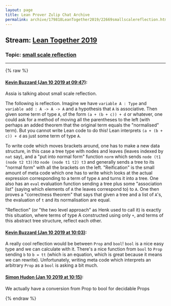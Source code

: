 ```yaml
---
layout: page
title: Lean Prover Zulip Chat Archive 
permalink: archive/179818LeanTogether2019/22669smallscalereflection.html
---
```


## Stream: [Lean Together 2019](index.html)
### Topic: [small scale reflection](22669smallscalereflection.html)

---


{% raw %}
#### [ Kevin Buzzard (Jan 10 2019 at 09:47)](https://leanprover.zulipchat.com/#narrow/stream/179818-Lean%20Together%202019/topic/small%20scale%20reflection/near/154824750):
Assia is talking about small scale reflection. 

The following is reflection. Imagine we have `variable A : Type` and `variable add : A -> A -> A` and a hypothesis that `A` is associative. Then given some term of type `A`, of the form `(a + (b + c)) + d` or whatever, one could ask for a method of moving all the parentheses to the left (with perhaps an added theorem that the original term equals the "normalised" term). But you cannot write Lean code to do this! Lean interprets `(a + (b + c)) + d` as just some term of type `A`.

To write code which moves brackets around, one has to make a new data structure, in this case a tree type with nodes and leaves (leaves indexed by `nat` say), and a "put into normal form" function `norm` which sends `node (t1 (node t2 t3))`to `node (node t1 t2) t3` and generally sends a tree to its "normal form" with all the brackets on the left. "Reification" is the small amount of meta code which one has to write which looks at the actual expression corresponding to a term of type `A` and turns it into a tree. One also has an `eval` evaluation function sending a tree plus some "association list" (saying which elements of `A` the leaves correspond to) to `A`. One then proves a "correctness theorem" that says that given a tree and a list of `A`'s, the evaluation of `t` and its normalisation are equal.

"Reflection" (or "the two level approach" as Henk used to call it) is exactly this situation, where terms of type A constructed using only `+`, and terms of this abstract tree structure, reflect each other.

#### [ Kevin Buzzard (Jan 10 2019 at 10:03)](https://leanprover.zulipchat.com/#narrow/stream/179818-Lean%20Together%202019/topic/small%20scale%20reflection/near/154825434):
A really cool reflection would be between `Prop` and `bool`! `bool` is a nice easy type and we can calculate with it. There's a nice function from `bool` to `Prop` sending `b` to `b = tt` (which is an equation, which is great because it means we can rewrite). Unfortunately, writing meta code which interprets an arbitrary `Prop` as a `bool` is asking a bit much.

#### [ Simon Hudon (Jan 10 2019 at 10:15)](https://leanprover.zulipchat.com/#narrow/stream/179818-Lean%20Together%202019/topic/small%20scale%20reflection/near/154825975):
We actually have a conversion from Prop to bool for decidable Props


{% endraw %}

